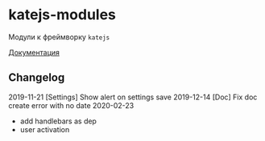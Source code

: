 # katejs-modules
Модули к фреймворку `katejs`

[Документация](https://docs.katejs.ru/modules/index.html)

## Changelog
2019-11-21 [Settings] Show alert on settings save
2019-12-14 [Doc] Fix doc create error with no date
2020-02-23 
- add handlebars as dep 
- user activation
